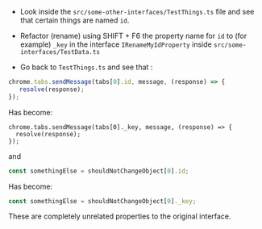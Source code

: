 * Look inside the `src/some-other-interfaces/TestThings.ts` file and see that certain things are named `id`.

* Refactor (rename) using SHIFT + F6 the property name for `id` to (for example) `_key` in the interface `IRenameMyIdProperty` inside `src/some-interfaces/TestData.ts`

* Go back to `TestThings.ts` and see that :

```typescript jsx
chrome.tabs.sendMessage(tabs[0].id, message, (response) => {
   resolve(response);
});
```

Has become:

```
chrome.tabs.sendMessage(tabs[0]._key, message, (response) => {
  resolve(response);
});
```

and 

```typescript jsx
const somethingElse = shouldNotChangeObject[0].id;
```

Has become:

```typescript jsx
const somethingElse = shouldNotChangeObject[0]._key;
```

These are completely unrelated properties to the original interface.